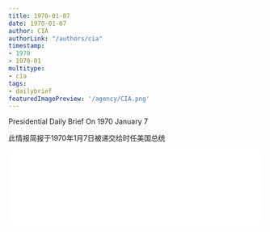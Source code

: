 ```yaml
---
title: 1970-01-07
date: 1970-01-07
author: CIA 
authorLink: "/authors/cia"
timestamp: 
- 1970
- 1970-01
multitype: 
- cia
tags: 
- dailybrief
featuredImagePreview: '/agency/CIA.png'
---
```



Presidential Daily Brief On 1970 January 7

此情报简报于1970年1月7日被递交给时任美国总统

<!--more-->





<div id="over" style="width:100%; overflow:hidden"> <iframe id="sFrame" name="sFrame" frameborder="no" border="0"  allowfullscreen marginwidth="0" scrolling="no" src = " /CIA/1970-01-07.html "  style = " position:absulute; width: 806px; top: 300;" > </iframe> </div>